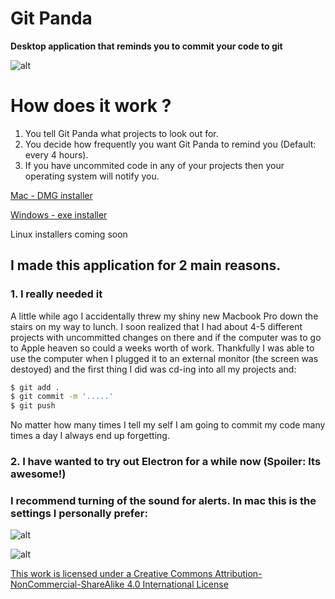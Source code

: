 # Git Panda

**Desktop application that reminds you to commit your code to git**
 
![alt](https://tweecode.com/icloud/images/olitomas/5461l1507729713.png?size=750x_)

# How does it work ?
1. You tell Git Panda what projects to look out for.
2. You decide how frequently you want Git Panda to remind you (Default: every 4 hours).
3. If you have uncommited code in any of your projects then your operating system will notify you.

[Mac - DMG installer](https://drive.google.com/open?id=0BzLQvGkC19hXc2FETGw5VmVxUjg)

[Windows - exe installer](https://drive.google.com/open?id=0BzLQvGkC19hXeGhMd1BDbkZEY2c)

Linux installers coming soon

## I made this application for 2 main reasons.

### 1. I really needed it
A little while ago I accidentally threw my shiny new Macbook Pro down the stairs on my way to lunch. I soon realized that I had about 4-5 different projects with uncommitted changes on there and if the computer was to go to Apple heaven so could a weeks worth of work. Thankfully I was able to use the computer when I plugged it to an external monitor (the screen was destoyed) and the first thing I did was cd-ing into all my projects and:

```bash
$ git add .
$ git commit -m '.....'
$ git push
```

No matter how many times I tell my self I am going to commit my code many times a day I always end up forgetting.

### 2. I have wanted to try out Electron for a while now (Spoiler: Its awesome!)


### I recommend turning of the sound for alerts. In mac this is the settings I personally prefer:

![alt](https://tweecode.com/icloud/images/olitomas/14563l1508087903.png?size=500x_)


![alt](https://i.creativecommons.org/l/by-nc-sa/4.0/88x31.png)


[This work is licensed under a Creative Commons Attribution-NonCommercial-ShareAlike 4.0 International License](http://creativecommons.org/licenses/by-nc-sa/4.0/)